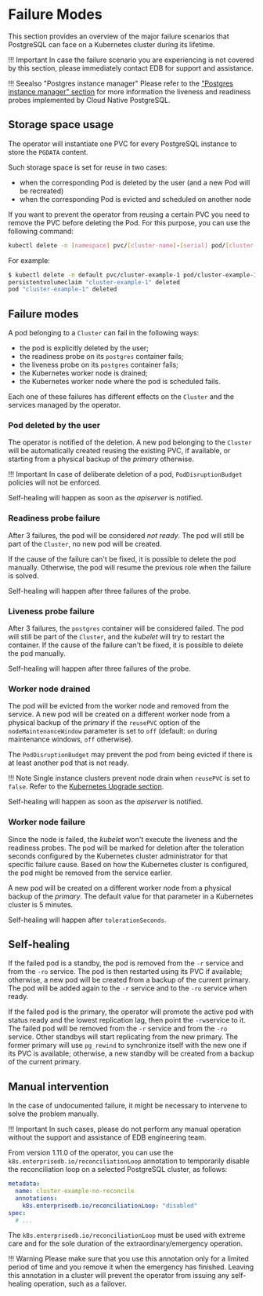 # Failure Modes

This section provides an overview of the major failure scenarios that
PostgreSQL can face on a Kubernetes cluster during its lifetime.

!!! Important
    In case the failure scenario you are experiencing is not covered by this
    section, please immediately contact EDB for support and assistance.

!!! Seealso "Postgres instance manager"
    Please refer to the ["Postgres instance manager" section](instance_manager.md)
    for more information the liveness and readiness probes implemented by
    Cloud Native PostgreSQL.

## Storage space usage

The operator will instantiate one PVC for every PostgreSQL instance to store the `PGDATA` content.

Such storage space is set for reuse in two cases:

- when the corresponding Pod is deleted by the user (and a new Pod will be recreated)
- when the corresponding Pod is evicted and scheduled on another node

If you want to prevent the operator from reusing a certain PVC you need to
remove the PVC before deleting the Pod. For this purpose, you can use the
following command:

```sh
kubectl delete -n [namespace] pvc/[cluster-name]-[serial] pod/[cluster-name]-[serial]
```

For example:

```sh
$ kubectl delete -n default pvc/cluster-example-1 pod/cluster-example-1
persistentvolumeclaim "cluster-example-1" deleted
pod "cluster-example-1" deleted
```

## Failure modes

A pod belonging to a `Cluster` can fail in the following ways:

* the pod is explicitly deleted by the user;
* the readiness probe on its `postgres` container fails;
* the liveness probe on its `postgres` container fails;
* the Kubernetes worker node is drained;
* the Kubernetes worker node where the pod is scheduled fails.

Each one of these failures has different effects on the `Cluster` and the
services managed by the operator.

### Pod deleted by the user

The operator is notified of the deletion. A new pod belonging to the
`Cluster` will be automatically created reusing the existing PVC, if available,
or starting from a physical backup of the *primary* otherwise.

!!! Important
    In case of deliberate deletion of a pod, `PodDisruptionBudget` policies
    will not be enforced.

Self-healing will happen as soon as the *apiserver* is notified.

### Readiness probe failure

After 3 failures, the pod will be considered *not ready*. The pod will still
be part of the `Cluster`, no new pod will be created.

If the cause of the failure can't be fixed, it is possible to delete the pod
manually. Otherwise, the pod will resume the previous role when the failure
is solved.

Self-healing will happen after three failures of the probe.

### Liveness probe failure

After 3 failures, the `postgres` container will be considered failed. The
pod will still be part of the `Cluster`, and the *kubelet* will try to restart
the container. If the cause of the failure can't be fixed, it is possible
to delete the pod manually.

Self-healing will happen after three failures of the probe.

### Worker node drained

The pod will be evicted from the worker node and removed from the service. A
new pod will be created on a different worker node from a physical backup of the
*primary* if the `reusePVC` option of the `nodeMaintenanceWindow` parameter
is set to `off` (default: `on` during maintenance windows, `off` otherwise).

The `PodDisruptionBudget` may prevent the pod from being evicted if there
is at least another pod that is not ready.

!!! Note
    Single instance clusters prevent node drain when `reusePVC` is
    set to `false`. Refer to the [Kubernetes Upgrade section](kubernetes_upgrade.md).

Self-healing will happen as soon as the *apiserver* is notified.

### Worker node failure

Since the node is failed, the *kubelet* won't execute the liveness and
the readiness probes. The pod will be marked for deletion after the
toleration seconds configured by the Kubernetes cluster administrator for
that specific failure cause. Based on how the Kubernetes cluster is configured,
the pod might be removed from the service earlier.

A new pod will be created on a different worker node from a physical backup
of the *primary*. The default value for that parameter in a Kubernetes
cluster is 5 minutes.

Self-healing will happen after `tolerationSeconds`.

## Self-healing

If the failed pod is a standby, the pod is removed from the `-r` service
and from the `-ro` service.
The pod is then restarted using its PVC if available; otherwise, a new
pod will be created from a backup of the current primary. The pod
will be added again to the `-r` service and to the `-ro` service when ready.

If the failed pod is the primary, the operator will promote the active pod
with status ready and the lowest replication lag, then point the `-rw`service
to it. The failed pod will be removed from the `-r` service and from the
`-ro` service.
Other standbys will start replicating from the new primary. The former
primary will use `pg_rewind` to synchronize itself with the new one if its
PVC is available; otherwise, a new standby will be created from a backup of the
current primary.

## Manual intervention

In the case of undocumented failure, it might be necessary to intervene
to solve the problem manually.

!!! Important
    In such cases, please do not perform any manual operation without the
    support and assistance of EDB engineering team.

From version 1.11.0 of the operator, you can use the
`k8s.enterprisedb.io/reconciliationLoop` annotation to temporarily disable the
reconciliation loop on a selected PostgreSQL cluster, as follows:

``` yaml
metadata:
  name: cluster-example-no-reconcile
  annotations:
    k8s.enterprisedb.io/reconciliationLoop: "disabled"
spec:
  # ...
```

The `k8s.enterprisedb.io/reconciliationLoop` must be used with extreme care
and for the sole duration of the extraordinary/emergency operation.

!!! Warning
    Please make sure that you use this annotation only for a limited period of
    time and you remove it when the emergency has finished. Leaving this annotation
    in a cluster will prevent the operator from issuing any self-healing operation,
    such as a failover.

